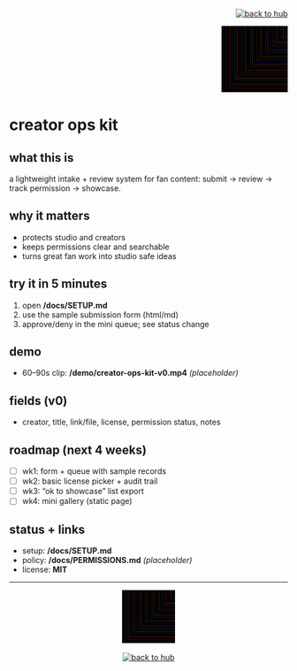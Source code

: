 <p align="right">
  <a href="https://github.com/ludus-scrinium/ludus-scrinium-hub">
    <img src="https://img.shields.io/badge/←%20back%20to%20hub-111?style=for-the-badge" alt="back to hub">
  </a>
</p>

<p align="right">
  <img src="./docs/heropfp.png" alt="creator ops kit" width="120">
</p>

# creator ops kit

## what this is
a lightweight intake + review system for fan content: submit → review → track permission → showcase.

## why it matters
- protects studio and creators
- keeps permissions clear and searchable
- turns great fan work into studio safe ideas

## try it in 5 minutes
1) open **/docs/SETUP.md**  
2) use the sample submission form (html/md)
3) approve/deny in the mini queue; see status change

## demo
- 60–90s clip: **/demo/creator-ops-kit-v0.mp4** *(placeholder)*

## fields (v0)
- creator, title, link/file, license, permission status, notes

## roadmap (next 4 weeks)
- [ ] wk1: form + queue with sample records
- [ ] wk2: basic license picker + audit trail
- [ ] wk3: “ok to showcase” list export
- [ ] wk4: mini gallery (static page)

## status + links
- setup: **/docs/SETUP.md**
- policy: **/docs/PERMISSIONS.md** *(placeholder)*
- license: **MIT**

---

<p align="center">
  <img src="./docs/heropfp.png" alt="creator ops kit" width="96">
</p>

<p align="center">
  <a href="https://github.com/ludus-scrinium/ludus-scrinium-hub">
    <img src="https://img.shields.io/badge/←%20back%20to%20hub-111?style=for-the-badge" alt="back to hub">
  </a>
</p>

